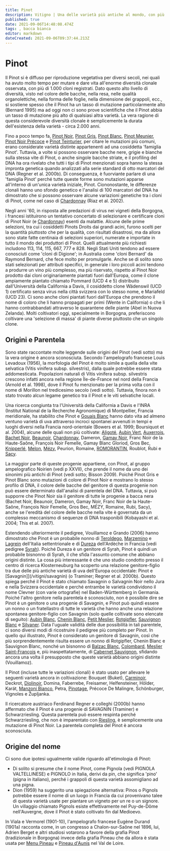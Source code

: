 ```yaml
---
title: Pinot
description: Vitigno | Una delle varietà più antiche al mondo, con più di 1000 cloni riconosciuti
published: true
date: 2021-09-06T14:48:08.474Z
tags: , bacca bianca
editor: markdown
dateCreated: 2021-09-06T09:37:44.213Z
---
```


# Pinot

Il Pinot si è diffuso per riproduzione vegetativa per diversi secoli, nei quali ha avuto molto tempo per mutare e dare vita all'enorme diversità clonale osservata, con più di 1.000 cloni registrati. Dato questo alto livello di diversità, visto nel colore delle bacche, nella resa, nelle qualità organolettiche, nella forma delle foglie, nella dimensione dei grappoli, ecc., si sostiene spesso che il Pinot ha un tasso di mutazione particolarmente alto (Bernard 1995) ma ad oggi non ci sono prove scientifiche che il Pinot abbia un tasso di mutazione più alto di qualsiasi altra varietà. La vera ragione di questa considerevole diversità clonale è semplicemente la durata dell'esistenza della varietà - circa 2.000 anni.

Fino a poco tempo fa, [Pinot Noir](/vitigni/Francia/pinot-noir), [Pinot Gris](/vitigni/pinot-gris), [Pinot Blanc](/vitigni/pinot-blanc), [Pinot Meunier](/vitigni/pinot-meunier), [Pinot Noir Précoce](/vitigni/Francia/pinot-noir-precoce) e [Pinot Teinturier](/vitigni/Francia/pinot-teinturier), per citare le mutazioni più comuni, erano considerate varietà distinte appartenenti ad una cosiddetta 'famiglia Pinot'. Tuttavia, a volte si possono osservare bacche nere, grigie e bianche sulla stessa vite di Pinot, o anche singole bacche striate, e il profiling del DNA ha ora rivelato che tutti i tipi di Pinot menzionati sopra hanno la stessa impronta genetica quando analizzati alla serie standard di otto marcatori del DNA (Regner et al. 2000b). Di conseguenza, è fuorviante parlare di una 'famiglia Pinot' perché tutte queste forme sono mutazioni apparse all'interno di un'unica varietà iniziale, Pinot. Ciononostante, le differenze clonali hanno uno sfondo genetico e l'analisi di 100 marcatori del DNA ha dimostrato che si possono osservare alcune variazioni genetiche tra i cloni di Pinot, come nel caso di [Chardonnay](/vitigni/Francia/chardonnay) (Riaz et al. 2002).

Negli anni '60, in risposta alle predazioni di virus nei vigneti della Borgogna, i francesi istituirono un tentativo concertato di selezionare e certificare cloni di Pinot Noir (e [Chardonnay](/vitigni/Francia/chardonnay)) esenti da malattie. Alcune delle prime selezioni, tra cui i cosiddetti Pinots Droits dai grandi acini, furono scelti per la quantità piuttosto che per la qualità, con risultati disastrosi, ma da allora sono state fatte centinaia di selezioni superiori, numerate e importate in tutto il mondo dei produttori di Pinot. Quelli attualmente più richiesti includono 113, 114, 115, 667, 777 e 828. Negli Stati Uniti tendono ad essere conosciuti come 'cloni di Digione'; in Australia come 'cloni Bernard' da Raymond Bernard, che fece molto per promulgarle. Anche se di solito sono stati selezionati per attributi specifici, in generale i loro piccoli acini tendono a produrre un vino più complesso, ma più riservato, rispetto al Pinot Noir prodotto dai cloni originariamente piantati fuori dall'Europa, come il clone ampiamente piantato chiamato Pommard (UCD 4 e 5) distribuito dall'Università della California a Davis, il cosiddetto clone Wädenswil (UCD 1) certificato senza virus nella città svizzera con lo stesso nome, e Mariafeld (UCD 23). Ci sono anche cloni piantati fuori dall'Europa che prendono il nome di coloro che li hanno propagati per primi (Wente in California) o che li hanno contrabbandati attraverso le quarantene delle piante (Abel in Nuova Zelanda). Molti coltivatori oggi, specialmente in Borgogna, preferiscono coltivare una 'selezione di massa' di piante diverse piuttosto che un singolo clone.

## Origini e Parentela

Sono state raccontate molte leggende sulle origini del Pinot (vedi sotto) ma la vera origine è ancora sconosciuta. Secondo l'ampelografo francese Louis Levadoux (1956), la morfologia del Pinot è molto simile a quella della vite selvatica (Vitis vinifera subsp. silvestris), dalla quale potrebbe essere stata addomesticata. Popolazioni naturali di Vitis vinifera subsp. silvestris crescono infatti ancora nella regione Île-de-France nel nord della Francia (Arnold et al. 1998), dove il Pinot fu menzionato per la prima volta con il nome di Morillon nel tredicesimo secolo (vedi sotto). Tuttavia, finora non è stato trovato alcun legame genetico tra il Pinot e le viti selvatiche locali.

Una ricerca congiunta tra l'Università della California a Davis e l'INRA (Institut National de la Recherche Agronomique) di Montpellier, Francia meridionale, ha stabilito che Pinot e [Gouais Blanc](/vitigni/gouais-blanc) hanno dato vita ad almeno ventuno varietà di uva attraverso incroci spontanei avvenuti in tempi e luoghi diversi nella Francia nord-orientale (Bowers et al. 1999; Boursiquot et al. 2004), alcune delle quali non più coltivate: [Aligoté](/vitigni/aligote), [Aubin Vert](/vitigni/aubin-vert), [Auxerrois](/vitigni/auxerrois), [Bachet Noir](/vitigni/bachet-noir), [Beaunoir](/vitigni/beaunoir), [Chardonnay](/vitigni/Francia/chardonnay), Dameron, [Gamay Noir](/vitigni/gamay-noir), Franc Noir de la Haute-Saône, François Noir Femelle, Gamay Blanc Gloriod, Gros Bec, [Knipperlé](/vitigni/knipperle), [Melon](/vitigni/melon), [Mézy](/vitigni/mezy), Peurion, Romaine, [ROMORANTIN](/vitigni/romorantin), Roublot, Rubi e [Sacy](/vitigni/sacy).

La maggior parte di queste progenie appartiene, con Pinot, al gruppo ampelografico Noirien (vedi p XXVII), che prende il nome da uno dei sinonimi più antichi di Pinot (vedi sotto; Bisson 2009). Poiché Pinot Gris e Pinot Blanc sono mutazioni di colore di Pinot Noir e mostrano lo stesso profilo di DNA, il colore delle bacche del genitore di questa progenie non può essere determinato dall'analisi di parentela del DNA. Tuttavia, si può supporre che Pinot Noir sia il genitore di tutte le progenie a bacca nera (Bachet Noir, Beaunoir, Dameron, Gamay Noir, Franc Noir de la Haute-Saône, François Noir Femelle, Gros Bec, MÉZY, Romaine, Rubi, Sacy), anche se l'eredità del colore delle bacche nella vite è governata da un complesso meccanismo di sequenze di DNA trasponibili (Kobayashi et al. 2004; This et al. 2007).

Estendendo ulteriormente il pedigree, Vouillamoz e Grando (2006) hanno dimostrato che Pinot è un probabile nonno di [Teroldego](/vitigni/teroldego), [Marzemino](/vitigni/Italia/marzemino) e [Lagrein](/vitigni/Italia/lagrein) dell'Italia settentrionale e di [Dureza](/vitigni/dureza) dell'Ardèche in Francia (vedi pedigree [Syrah](/vitigni/Italia/syrah)). Poiché Dureza è un genitore di Syrah, Pinot è quindi un probabile bisnonno di Syrah, il che sfida l'assunto comune che abbiano origini distinte. La cosa più interessante è che uno studio condotto presso il centro di ricerca Klosterneuburg ha scoperto una relazione genitore-figlio tra due delle più antiche varietà di uva dell'Europa occidentale: Pinot e [Savagnin]](/vitigni/savagnin) (o Traminer; Regner et al. 2000b). Questo spiega perché il Pinot è stato chiamato Savagnin o Salvagnin Noir nello Jura e nella Svizzera occidentale e perché entrambe le varietà condividono il nome Clevner (con varie ortografie) nel Baden-Württemberg in Germania. Poiché l'altro genitore nella parentela è sconosciuto, non è possibile dire se Pinot è un genitore o una progenie di Savagnin, e Pinot può quindi essere un nonno o un fratellastro di tutte le varietà che hanno anche una relazione spontanea genitore-figlio con Savagnin (solo quelle coltivate sono elencate di seguito): [Aubin Blanc](/vitigni/aubin-blanc), [Chenin Blanc](/vitigni/chenin-blanc), [Petit Meslier](/vitigni/petit-meslier), [Rotgipfler](/vitigni/rotgipfler), [Sauvignon Blanc](/vitigni/Francia/sauvignon-blanc) e [Silvaner](/vitigni/silvaner). Data l'uguale validità delle due possibilità in tali parentele, ci sono diversi modi di ricostruire il pedigree più completo per Pinot. In quello qui illustrato, Pinot è considerato un genitore di Savagnin, così che più sorprendentemente risulta essere un nonno di Rotgipfler, Chenin Blanc e Sauvignon Blanc, nonché un bisnonno di [Balzac Blanc](/vitigni/balzac-blanc), [Colombard](/vitigni/colombard), [Meslier Saint-François](/vitigni/meslier-saint-francois) e, più inaspettatamente, di [Cabernet Sauvignon](/vitigni/Francia/cabernet-sauvignon), sfidando ancora una volta il presupposto che queste varietà abbiano origini distinte (Vouillamoz).

Il Pinot (incluse tutte le variazioni clonali) è stato usato per allevare le seguenti varietà ancora in coltivazione: Bouquet (Buket), [Carminoir](/vitigni/carminoir), Deckrot, [Diolinoir](/vitigni/diolinoir), Domina, Faberrebe, Freisamer, Helfensteiner, Hölder, Karát, [Manzoni Bianco](/vitigni/manzoni-bianco), Petra, [Pinotage](/vitigni/Francia/pinotage), Précoce De Malingre, Schönburger, Vignoles e Župljanka.

Il ricercatore austriaco Ferdinand Regner e colleghi (2000b) hanno affermato che il Pinot è una progenie di SAVAGNIN (Traminer) e Schwarzriesling. Questa parentela può essere respinta perché Schwarzriesling, che non è imparentato con [Riesling](/vitigni/Germania/riesling), è semplicemente una mutazione di Pinot Noir. La parentela completa del Pinot è ancora sconosciuta.

## Origine del nome

Ci sono due ipotesi ugualmente valide riguardo all'etimologia di Pinot:

- Di solito si presume che il nome Pinot, come Pignola (vedi PIGNOLA VALTELLINESE) e PIGNOLO in Italia, derivi da pin, che significa 'pino' (pigna in italiano), perché i grappoli di questa varietà assomigliano ad una pigna.
- Dion (1959) ha suggerito una spiegazione alternativa: Pinos o Pignols potrebbe essere il nome di un luogo in Francia da cui provenivano talee di questa varietà usate per piantare un vigneto per un re o un signore. Un villaggio chiamato Pignols esiste effettivamente nel Puy-de-Dôme nell'Auvergne, dove il Pinot è stato coltivato fin dal Medioevo.

In Viala e Vermorel (1901-10), l'ampelografo francese Eugène Durand (1901a) racconta come, in un congresso a Chalon-sur-Saône nel 1896, lui, Adrien Berget e altri studiosi votarono a favore della grafia Pinot (tradizionale in Borgogna) invece della grafia Pineau che da allora è stata usata per [Menu Pineau](/vitigni/menu-pineau) e [Pineau d'Aunis](/vitigni/pineau-d-aunis) nel Val de Loire.
